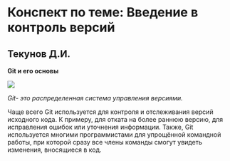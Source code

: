 # Конспект по теме: Введение в контроль версий

## Текунов Д.И.

**Git и его основы**


<image src=  https://fuzeservers.ru/wp-content/uploads/3/0/c/30c29ce4cc08523ecc6e1f205bc207d0.jpeg>



*Git- это распределенная система управления версиями.*

Чаще всего Git используется для контроля и отслеживания версий исходного кода. К примеру, для отката на более раннюю версию, для исправления ошибок или уточнения информации. Также, Git используется многими программистами для упрощённой командной работы, при которой сразу все члены команды смогут увидеть изменения, вносящиеся в код.